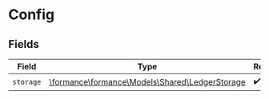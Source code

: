 # Config


## Fields

| Field                                                                                  | Type                                                                                   | Required                                                                               | Description                                                                            |
| -------------------------------------------------------------------------------------- | -------------------------------------------------------------------------------------- | -------------------------------------------------------------------------------------- | -------------------------------------------------------------------------------------- |
| `storage`                                                                              | [\formance\formance\Models\Shared\LedgerStorage](../../models/shared/LedgerStorage.md) | :heavy_check_mark:                                                                     | N/A                                                                                    |
